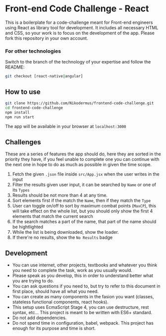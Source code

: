 # Front-end Code Challenge - React

This is a boilerplate for a code-challenge meant for Front-end engineers using React as library tool for development. It includes all necessary HTML and CSS, so your work is to focus on the development of the app. Please fork this repository in your own account.

### For other technologies

Switch to the branch of the technology of your expertise and follow the README:

```bash
git checkout [react-native|angular]
```

## How to use

```bash
git clone https://github.com/Nikodermus/frontend-code-challenge.git
cd frontend-code-challenge
npm install
npm run start
```

The app will be available in your browser at `localhost:3000`

## Challenges

These are a series of features the app should do, here they are sorted in the priority they have, if you feel unable to complete one you can continue with the next one in hope to do as much as possible in given the time scope.

1.  Fetch the given `.json` file inside `src/App.jsx` when the user writes in the input
1.  Filter the results given user input, it can be searched by `Name` or one of its `Types`
1.  Results should be not more than 4 at any time.
1.  Sort elements first if the match the `Name`, then if they match the `Type`
1.  User can toggle on/off to sort by maximum combat points (`MaxCP`), this will take effect on the whole list, but you should only show the first 4 elements that match the current search
1.  If the search matches a part of the name, that part of the name should be hightlighted
1.  While the list is being downloaded, show the loader.
1.  If there're no results, show the `No Results` badge

## Development

- You can use internet, other projects, textbooks and whatever you think you need to complete the task, work as you usually would.
- Please speak as you develop, this in order to understand better what you are trying to do.
- You can ask questions if you need to, but try to refer to this document in first place, should have all what you need.
- You can create as many components in the fasion you want (classes, stateless functional components, react hooks).
- This setup uses EcmaScript Stage 4, you can use destructure, rest syntax, etc... This project is meant to be written with ES6+ standard.
- Do not add dependencies.
- Do not spend time in configuration, babel, webpack. This project has enough for its purpose and time is short.
